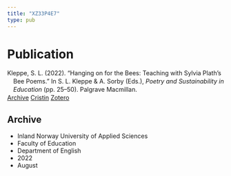 ```yaml
---
title: "XZ33P4E7"
type: pub
---
```

<h1>Publication</h1>
<article id="csl-bib-container-XZ33P4E7" class="csl-bib-container">
  <div class="csl-bib-body" style="line-height: 1.35; padding-left: 1em; text-indent:-1em;">
  <div class="csl-entry">Kleppe, S. L. (2022). &#x201C;Hanging on for the Bees: Teaching with Sylvia Plath&#x2019;s Bee Poems.&#x201D; In S. L. Kleppe &amp; A. Sorby (Eds.), <i>Poetry and Sustainability in Education</i> (pp. 25&#x2013;50). Palgrave Macmillan.</div>
</div>
  <div class="csl-bib-buttons">
    <a href="#taxonomy-article-XZ33P4E7" class="csl-bib-button">Archive</a>
    <a href="https://app.cristin.no/results/show.jsf?id=2047535" alt="Cristin URL" class="csl-bib-button">Cristin</a>
    <a href="http://zotero.org/groups/5402882/items/XZ33P4E7" alt="Zotero URL" class="csl-bib-button">Zotero</a>
  </div>
  <div id="csl-bib-meta-container-XZ33P4E7"></div>
</article>
<div id="csl-bib-meta-XZ33P4E7" class="csl-bib-meta">
  <article id="taxonomy-article-XZ33P4E7" class="taxonomy-article">
    <h1>Archive</h1>
    <ul>
      <li>Inland Norway University of Applied Sciences</li>
      <li>Faculty of Education</li>
      <li>Department of English</li>
      <li>2022</li>
      <li>August</li>
    </ul>
  </article>
</div>
